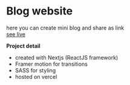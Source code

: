 # Blog website
here you can create mini blog and share as link <br/>
[see live](https://blogoo.vercel.app/)

**Project detail**
+ created with Nextjs (ReactJS framework)
+ Framer motion for transitions 
+ SASS for styling
+ hosted on vercel 
